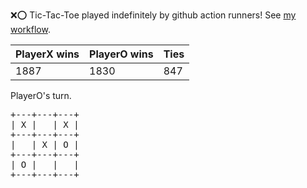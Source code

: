 :x::o: Tic-Tac-Toe played indefinitely by github action runners! See [my workflow](.github/workflows/play.yaml).

|PlayerX wins|PlayerO wins|Ties|
|-|-|-|
|1887|1830|847|

PlayerO's turn.

<pre>
+---+---+---+
| X |   | X |
+---+---+---+
|   | X | O |
+---+---+---+
| O |   |   |
+---+---+---+
</pre>